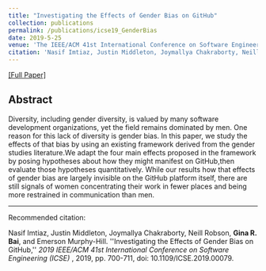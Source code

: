 ```yaml
---
title: "Investigating the Effects of Gender Bias on GitHub"
collection: publications
permalink: /publications/icse19_GenderBias
date: 2019-5-25
venue: 'The IEEE/ACM 41st International Conference on Software Engineering <b>ICSE 2019</b>'
citation: 'Nasif Imtiaz, Justin Middleton, Joymallya Chakraborty, Neill Robson, <b>Gina R. Bai</b>, and Emerson Murphy-Hill.'
---
```

[[Full Paper]](http://ginabai.github.io/files/PaperPreprints/icse19_GenderBias.pdf)

## Abstract
Diversity, including gender diversity, is valued by many software development organizations, yet the field remains dominated by men. One reason for this lack of diversity is gender bias. In this paper, we study the effects of that bias by using an existing framework derived from the gender studies literature.We adapt the four main effects proposed in the framework by posing hypotheses about how they might manifest on GitHub,then evaluate those hypotheses quantitatively. While our results how that effects of gender bias are largely invisible on the GitHub platform itself, there are still signals of women concentrating their work in fewer places and being more restrained in communication than men.

---
Recommended citation: 

Nasif Imtiaz, Justin Middleton, Joymallya Chakraborty, Neill Robson, **Gina R. Bai**, and Emerson Murphy-Hill. ''Investigating the Effects of Gender Bias on GitHub,'' <i>2019 IEEE/ACM 41st International Conference on Software Engineering (ICSE) </i>, 2019, pp. 700-711, doi: 10.1109/ICSE.2019.00079.
